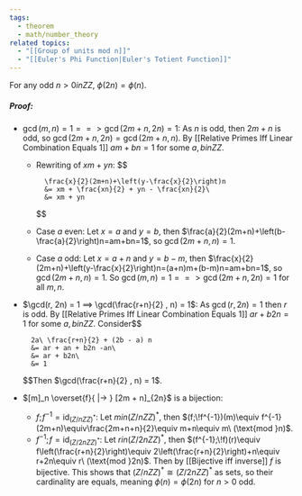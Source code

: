 ```yaml
---
tags:
  - theorem
  - math/number_theory
related topics:
  - "[[Group of units mod n]]"
  - "[[Euler's Phi Function|Euler's Totient Function]]"
---
```

For any odd $n > 0 in ZZ$, $\phi(2n) = \phi(n)$.
##### Proof:
- $\gcd(m, n) = 1 ==> \gcd(2m + n, 2n) = 1$:
	As $n$ is odd, then $2m+n$ is odd, so $\gcd(2m+n,2n)=\gcd(2m+n,n)$. By [[Relative Primes Iff Linear Combination Equals 1]] $am+bn=1$ for some $a,b in ZZ$. 
	- Rewriting of $xm+yn$:
		$$
		
			\frac{x}{2}(2m+n)+\left(y-\frac{x}{2}\right)n
			&= xm + \frac{xn}{2} + yn - \frac{xn}{2}\
			&= xm + yn
		
		$$
	- Case $a$ even:
		Let $x=a$ and $y=b$, then $\frac{a}{2}(2m+n)+\left(b-\frac{a}{2}\right)n=am+bn=1$, so $\gcd(2m+n, n)=1$.
	- Case $a$ odd:
		Let $x=a+n$ and $y=b-m$, then $\frac{x}{2}(2m+n)+\left(y-\frac{x}{2}\right)n=(a+n)m+(b-m)n=am+bn=1$, so $\gcd(2m+n, n)=1$.
	So $\gcd(m, n) = 1 ==> \gcd(2m + n, 2n) = 1$ for all $m,n$.
- $\gcd(r, 2n) = 1 ==> \gcd(\frac{r+n}{2} , n) = 1$:
	As $\gcd(r, 2n) = 1$ then $r$ is odd. By [[Relative Primes Iff Linear Combination Equals 1]] $ar+b2n=1$ for some $a,b in ZZ$. Consider$$
	
		2a\ \frac{r+n}{2} + (2b - a) n
		&= ar + an + b2n -an\
		&= ar + b2n\
		&= 1
	
	$$Then $\gcd(\frac{r+n}{2} , n) = 1$.
- $[m]_n \overset{f}{ |-> } [2m + n]_{2n}$ is a bijection:
	- $f;\!f^{-1}=\text{id}_{\mathbb({Z}/n ZZ)^*}$:
		Let $m in\mathbb({Z}/n ZZ)^*$, then $(f;\!f^{-1})(m)\equiv f^{-1}(2m+n)\equiv\frac{2m+n+n}{2}\equiv m+n\equiv m\ (\text{mod }n)$.
	- $f^{-1};\!f=\text{id}_{\mathbb({Z}/2n ZZ)^*}$:
		Let $r in\mathbb({Z}/2n ZZ)^*$, then $(f^{-1};\!f)(r)\equiv f\left(\frac{r+n}{2}\right)\equiv 2\left(\frac{r+n}{2}\right)+n\equiv r+2n\equiv r\ (\text{mod }2n)$.
	Then by [[Bijective iff inverse]] $f$ is bijective.
This shows that $\mathbb({Z}/n ZZ)^*\cong\mathbb({Z}/2n ZZ)^*$ as sets, so their cardinality are equals, meaning $\phi(n)=\phi(2n)$ for $n>0$ odd.